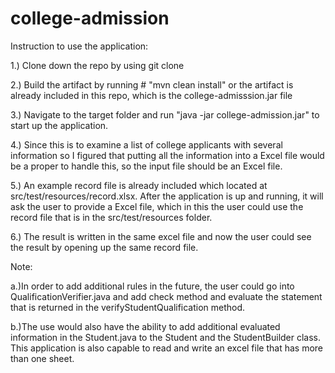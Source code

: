 # college-admission

Instruction to use the application:

1.) Clone down the repo by using git clone


2.) Build the artifact by running # "mvn clean install" or the artifact is already included in this repo, which is the college-admisssion.jar file


3.) Navigate to the target folder and run "java -jar college-admission.jar" to start up the application.


4.) Since this is to examine a list of college applicants with several information so I figured that putting all the information into
a Excel file would be a proper to handle this, so the input file should be an Excel file.


5.) An example record file is already included which located at src/test/resources/record.xlsx. After the application is up and running, it will ask the user to provide a Excel file, which in this the user could use the record file that is in the src/test/resources folder.


6.) The result is written in the same excel file and now the user could see the result by opening up the same record file.


Note: 

a.)In order to add additional rules in the future, the user could go into QualificationVerifier.java and add check method and evaluate the statement that is returned in the verifyStudentQualification method. 

b.)The use would also have the ability to add additional evaluated information in the Student.java to the Student and the StudentBuilder class. This application is also capable to read and write an excel file that has more than one sheet.
